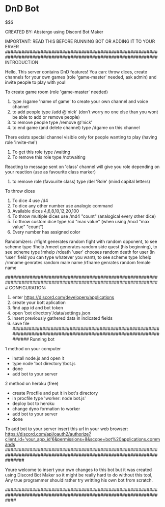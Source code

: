 # DnD Bot
$$$$$$$$$$$$$$$$$$$$$$$$$$$$$$$$$$$$$$$$$$$$$$$$$$$$$$$$$$$$$$$$$$$$$$$$$$$$$$$$$$$$$$$$$$$$$$$$$$$$$$$

CREATED BY: Abstergo using Discord Bot Maker

$$$$$$$$$$$$$$$$$$$$$$$$$$$$$$$$$$$$$$$$$$$$$$$$$$$$$$$$$$$$$$$$$$$$$$$$$$$$$$$$$$$$$$$$$$$$$$$$$$$$$$$$$$$$
IMPORTANT: READ THIS BEFORE RUNNING BOT OR ADDING IT TO YOUR ERVER
################################################################################################################
INTRODUCTION

Hello,
This server contains DnD features! You can: throw dices, create channels for your own games (role 'game-master' needed, ask admin)
and invite people to play with you!

To create game room (role 'game-master' needed)
1. type /sgame 'name of game' to create your own channel and voice channel
2. to add people type /add @'nick' (don’t worry no one else than you wont be able to add or remove people)
3. to remove people type /remove @'nick'
4. to end game (and delete channel) type /dgame on this channel

There exists special channel visible only for people wanting to play (having role 'invite-me')
1. To get this role type /waiting
2. To remove this role type /notwaiting

Reacting to message sent on 'class' channel will give you role depending on your reaction
(use as favourite class marker)
1. to remove role (favourite class) type /del 'Role' (mind capital letters)

To throw dices
1. To dice 4 use /d4
2. To dice any other number use analogic command
3. Available dices 4,6,8,10,12,20,100
4. To throw multiple dices use /md4 "count" (analogical every other dice)
5. To throw custom dice type /cd "max value" (when using /mcd "max value" "count")
6. Every number has assigned color

Randomizers:
/rfight generates random fight with random opponent, to see scheme type !fhelp
/rmeet generates random side quest (his beginning), to see scheme type !mhelp
/rdeath 'user' chooses random death for user (in ‘user’ field you can type whatever you want), to see scheme type !dhelp
/rmname genrates random male name
/rfname genrates random female name

#################################################################################################################
CONFIGURATION:
1. enter https://discord.com/developers/applications
2. create your bott aplication
3. find app id and bot token
4. open 'bot directory'/data/settings.json
5. insert previously gathered data in indicated fields 
6. save file
##################################################################################################################
Running bot

1 method on your computer
- install node.js and open it
- type node 'bot directory'/bot.js
- done
- add bot to your server

2 method on heroku (free)
- create Procfile and put it in bot's directory
- in procfile type 'worker: node bot.js'
- deploy bot to heroku
- change dyno formation to worker 
- add bot to your server
- done

To add bot to your server insert this url in your web browser: https://discord.com/api/oauth2/authorize?client_id='your_app_id'6&permissions=8&scope=bot%20applications.commands
#######################################################################################################################

Youre welcome to insert your own changes to this bot but it was created using Discord Bot Maker so it might be really hard to do without this tool, 
Any true programmer should rather try writting his own bot from scratch.

####################################################################################################################
